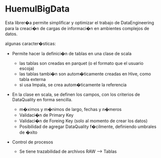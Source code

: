 # HuemulBigData
Esta librer�a permite simplificar y optimizar el trabajo de DataEngineering para la creaci�n
de cargas de informaci�n en ambientes complejos de datos.

algunas caracter�sticas:

- Permite hacer la definici�n de tablas en una clase de scala
    - las tablas son creadas en parquet (o el formato que el usuario escoja)
    - las tablas tambi�n son autom�ticamente creadas en Hive, como tabla externa
    - si usa Impala, se crea autom�ticamente la referencia
    
- En la clase en scala, se definen los campos, con los criterios de DataQuality en forma sencilla.
 	- m�ximos y m�nimos de largo, fechas y n�meros
 	- Validaci�n de Primary Key
 	- Validaci�n de Foreing Key (solo al momento de crear los datos)
 	- Posibilidad de agregar DataQuality f�cilmente, definiendo umbrales de �xito
 	
 - Control de procesos
 	- Se tiene trazabilidad de archivos RAW --> Tablas
 
